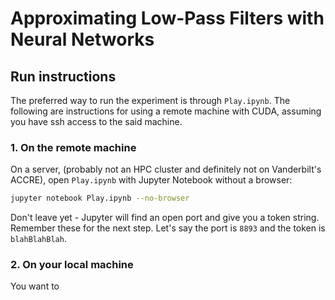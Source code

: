 # Approximating Low-Pass Filters with Neural Networks

## Run instructions

The preferred way to run the experiment is through `Play.ipynb`. The following
are instructions for using a remote machine with CUDA, assuming you have
ssh access to the said machine.


### 1. On the remote machine

On a server, (probably not an HPC cluster and definitely not on Vanderbilt's
ACCRE), open `Play.ipynb` with Jupyter Notebook without a browser:

```sh
jupyter notebook Play.ipynb --no-browser
```

Don't leave yet - Jupyter will find an open port and give you a token string.
Remember these for the next step. Let's say the port is `8893` and the token is
`blahBlahBlah`.

### 2. On your local machine

You want to
